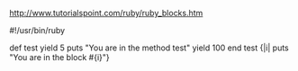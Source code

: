 http://www.tutorialspoint.com/ruby/ruby_blocks.htm

#!/usr/bin/ruby

def test
   yield 5
   puts "You are in the method test"
   yield 100
end
test {|i| puts "You are in the block #{i}"}
